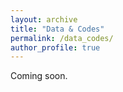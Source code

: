 ```yaml
---
layout: archive
title: "Data & Codes"
permalink: /data_codes/
author_profile: true
---
```


Coming soon.